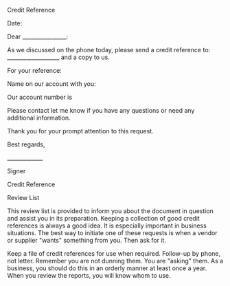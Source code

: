 Credit Reference

Date:

Dear \_\_\_\_\_\_\_\_\_\_\_\_\_\_\_\_:

As we discussed on the phone today, please send a credit reference to:
\_\_\_\_\_\_\_\_\_\_\_\_\_\_\_\_\_\_\_ and a copy to us.

For your reference:

Name on our account with you:

Our account number is

Please contact let me know if you have any questions or need any
additional information.

Thank you for your prompt attention to this request.

Best regards,

\_\_\_\_\_\_\_\_\_\_\_\_\_

Signer

Credit Reference

Review List

This review list is provided to inform you about the document in
question and assist you in its preparation. Keeping a collection of good
credit references is always a good idea. It is especially important in
business situations. The best way to initiate one of these requests is
when a vendor or supplier "wants" something from you. Then ask for it.

Keep a file of credit references for use when required. Follow-up by
phone, not letter. Remember you are not dunning them. You are "asking"
them. As a business, you should do this in an orderly manner at least
once a year. When you review the reports, you will know whom to use.
